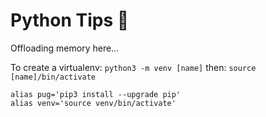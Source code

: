 # Python Tips 🐍
Offloading memory here...

To create a virtualenv: 
`python3 -m venv [name]`
then: 
`source [name]/bin/activate`

```shell
alias pug='pip3 install --upgrade pip'
alias venv='source venv/bin/activate'
```
